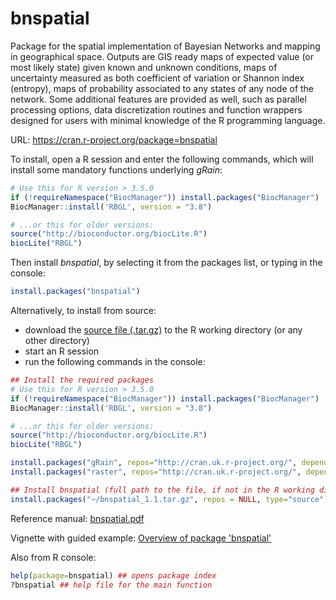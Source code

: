 # bnspatial
Package for the spatial implementation of Bayesian Networks and mapping in geographical space. 
Outputs are GIS ready maps of expected value (or most likely state) given known and unknown conditions, maps of uncertainty measured as both coefficient of variation or Shannon index (entropy), maps of probability associated to any states of any node of the network. Some additional features are provided as well, such as parallel processing options, data discretization routines and function wrappers designed for users with minimal knowledge of the R programming language.

URL: https://cran.r-project.org/package=bnspatial

To install, open a R session and enter the following commands, which will install some mandatory functions underlying *gRain*:
```r
# Use this for R version > 3.5.0
if (!requireNamespace("BiocManager")) install.packages("BiocManager")
BiocManager::install('RBGL', version = "3.8")

# ...or this for older versions:
source("http://bioconductor.org/biocLite.R")
biocLite("RBGL")
```
Then install *bnspatial*, by selecting it from the packages list, or typing in the console:
```r
install.packages("bnspatial")
```

Alternatively, to install from source:
- download the [source file (.tar.gz)](https://cran.r-project.org/package=bnspatial) to the R working directory (or any other directory)
- start an R session
- run the following commands in the console:
``` r
## Install the required packages 
# Use this for R version > 3.5.0
if (!requireNamespace("BiocManager")) install.packages("BiocManager")
BiocManager::install('RBGL', version = "3.8")

# ...or this for older versions:
source("http://bioconductor.org/biocLite.R")
biocLite("RBGL")

install.packages("gRain", repos="http://cran.uk.r-project.org/", dependencies=T, clean=T)
install.packages("raster", repos="http://cran.uk.r-project.org/", dependencies=T, clean=T)

## Install bnspatial (full path to the file, if not in the R working directory)
install.packages("~/bnspatial_1.1.tar.gz", repos = NULL, type="source")
```

Reference manual: [bnspatial.pdf](https://cran.r-project.org/package=bnspatial/bnspatial.pdf)  

Vignette with guided example: [Overview of package 'bnspatial'](https://cran.r-project.org/web/packages/bnspatial/vignettes/bnspatial.html)  

Also from R console:
```r
help(package=bnspatial) ## opens package index
?bnspatial ## help file for the main function
```
